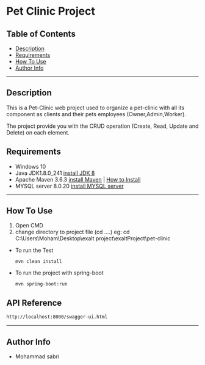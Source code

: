 Pet Clinic Project
===

## Table of Contents

- [Description](#description)
- [Requirements](#requirements)
- [How To Use](#how-to-use)
- [Author Info](#author-info)

---

## Description

This is a Pet-Clinic web project used to organize a pet-clinic with all its component as clients and their pets
employees (Owner,Admin,Worker).

The project provide you with the CRUD operation (Create, Read, Update and Delete) on each element.
## Requirements

- Windows 10
- Java JDK1.8.0_241 [install JDK 8](https://www.oracle.com/java/technologies/javase/javase-jdk8-downloads.html)
- Apache Maven 3.6.3 [install Maven](https://maven.apache.org/download.cgi) | [How to Install](https://howtodoinjava.com/maven/how-to-install-maven-on-windows/)
- MYSQL server 8.0.20 [install MYSQL server](https://dev.mysql.com/downloads/windows/installer/8.0.html)



---

## How To Use
1. Open CMD  
2. change directory to project file (cd ....)  eg: cd C:\Users\Moham\Desktop\exalt project\exaltProject\pet-clinic
 * To run the Test
    ```DOS batch
	mvn clean install
	```
* To run the project with spring-boot 
	```DOS batch
   mvn spring-boot:run
  ```


## API Reference

```html
http://localhost:8000/swagger-ui.html
```
---

## Author Info

- Mohammad sabri

